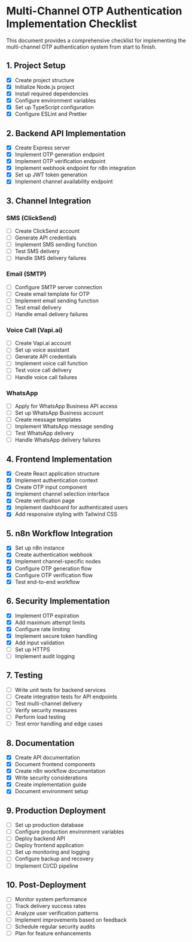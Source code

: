 # Multi-Channel OTP Authentication Implementation Checklist

This document provides a comprehensive checklist for implementing the multi-channel OTP authentication system from start to finish.

## 1. Project Setup

- [x] Create project structure
- [x] Initialize Node.js project
- [x] Install required dependencies
- [x] Configure environment variables
- [x] Set up TypeScript configuration
- [x] Configure ESLint and Prettier

## 2. Backend API Implementation

- [x] Create Express server
- [x] Implement OTP generation endpoint
- [x] Implement OTP verification endpoint
- [x] Implement webhook endpoint for n8n integration
- [x] Set up JWT token generation
- [x] Implement channel availability endpoint

## 3. Channel Integration

### SMS (ClickSend)
- [ ] Create ClickSend account
- [ ] Generate API credentials
- [ ] Implement SMS sending function
- [ ] Test SMS delivery
- [ ] Handle SMS delivery failures

### Email (SMTP)
- [ ] Configure SMTP server connection
- [ ] Create email template for OTP
- [ ] Implement email sending function
- [ ] Test email delivery
- [ ] Handle email delivery failures

### Voice Call (Vapi.ai)
- [ ] Create Vapi.ai account
- [ ] Set up voice assistant
- [ ] Generate API credentials
- [ ] Implement voice call function
- [ ] Test voice call delivery
- [ ] Handle voice call failures

### WhatsApp
- [ ] Apply for WhatsApp Business API access
- [ ] Set up WhatsApp Business account
- [ ] Create message templates
- [ ] Implement WhatsApp message sending
- [ ] Test WhatsApp delivery
- [ ] Handle WhatsApp delivery failures

## 4. Frontend Implementation

- [x] Create React application structure
- [x] Implement authentication context
- [x] Create OTP input component
- [x] Implement channel selection interface
- [x] Create verification page
- [x] Implement dashboard for authenticated users
- [x] Add responsive styling with Tailwind CSS

## 5. n8n Workflow Integration

- [x] Set up n8n instance
- [x] Create authentication webhook
- [x] Implement channel-specific nodes
- [x] Configure OTP generation flow
- [x] Configure OTP verification flow
- [x] Test end-to-end workflow

## 6. Security Implementation

- [x] Implement OTP expiration
- [x] Add maximum attempt limits
- [x] Configure rate limiting
- [x] Implement secure token handling
- [x] Add input validation
- [ ] Set up HTTPS
- [ ] Implement audit logging

## 7. Testing

- [ ] Write unit tests for backend services
- [ ] Create integration tests for API endpoints
- [ ] Test multi-channel delivery
- [ ] Verify security measures
- [ ] Perform load testing
- [ ] Test error handling and edge cases

## 8. Documentation

- [x] Create API documentation
- [x] Document frontend components
- [x] Create n8n workflow documentation
- [x] Write security considerations
- [x] Create implementation guide
- [x] Document environment setup

## 9. Production Deployment

- [ ] Set up production database
- [ ] Configure production environment variables
- [ ] Deploy backend API
- [ ] Deploy frontend application
- [ ] Set up monitoring and logging
- [ ] Configure backup and recovery
- [ ] Implement CI/CD pipeline

## 10. Post-Deployment

- [ ] Monitor system performance
- [ ] Track delivery success rates
- [ ] Analyze user verification patterns
- [ ] Implement improvements based on feedback
- [ ] Schedule regular security audits
- [ ] Plan for feature enhancements